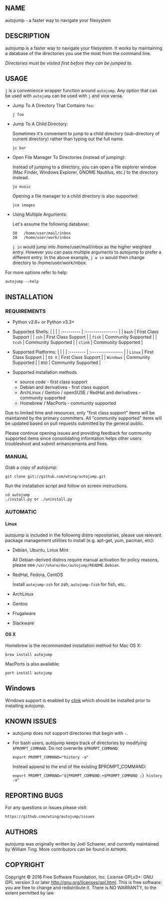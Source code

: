 NAME
----

autojump - a faster way to navigate your filesystem

DESCRIPTION
-----------

autojump is a faster way to navigate your filesystem. It works by
maintaining a database of the directories you use the most from the
command line.

*Directories must be visited first before they can be jumped to.*

USAGE
-----

`j` is a convenience wrapper function around `autojump`. Any option that
can be used with `autojump` can be used with `j` and vice versa.

-   Jump To A Directory That Contains `foo`:

        j foo

-   Jump To A Child Directory:

    Sometimes it's convenient to jump to a child directory
    (sub-directory of current directory) rather than typing out the
    full name.

        jc bar

-   Open File Manager To Directories (instead of jumping):

    Instead of jumping to a directory, you can open a file explorer
    window (Mac Finder, Windows Explorer, GNOME Nautilus, etc.) to the
    directory instead.

        jo music

    Opening a file manager to a child directory is also supported:

        jco images

-   Using Multiple Arguments:

    Let's assume the following database:

        30   /home/user/mail/inbox
        10   /home/user/work/inbox

    `j in` would jump into /home/user/mail/inbox as the higher
    weighted entry. However you can pass multiple arguments to autojump
    to prefer a different entry. In the above example, `j w in` would
    then change directory to /home/user/work/inbox.

For more options refer to help:

    autojump --help

INSTALLATION
------------

### REQUIREMENTS

-   Python v2.6+ or Python v3.3+

-   Supported Shells:
    |            |                       |
    | :--------- | :----------------     |
    | `bash`     |  First Class Support  |
    | `zsh`      |  First Class Support  |
    | `fish`     |  Community Supported  |
    | `tcsh`     |  Community Supported  |
    | `clink`    |  Community Supported  |

-   Supported Platforms:
    |            |                       |
    | :--------  | :----------------     |
    | `Linux`    |  First Class Support  |
    | `OS X`     |  First Class Support  |
    | `Windows`  |  Community Supported  |
    | `BSD`      |  Community Supported  |

-   Supported installation methods
    -   source code - first class support
    -   Debian and derivatives - first class support
    -   ArchLinux / Gentoo / openSUSE / RedHat and derivatives -
        community supported
    -   Homebrew / MacPorts - community supported

Due to limited time and resources, only "first class support" items will
be maintained by the primary committers. All "community supported" items
will be updated based on pull requests submitted by the general public.

Please continue opening issues and providing feedback for community
supported items since consolidating information helps other users
troubleshoot and submit enhancements and fixes.

### MANUAL

Grab a copy of autojump:

    git clone git://github.com/wting/autojump.git

Run the installation script and follow on screen instructions.

    cd autojump
    ./install.py or ./uninstall.py

### AUTOMATIC

#### Linux

autojump is included in the following distro repositories, please use
relevant package management utilities to install (e.g. apt-get, yum,
pacman, etc):

-   Debian, Ubuntu, Linux Mint

    All Debian-derived distros require manual activation for policy
    reasons, please see `/usr/share/doc/autojump/README.Debian`.

-   RedHat, Fedora, CentOS

    Install `autojump-zsh` for zsh, `autojump-fish` for fish, etc.

-   ArchLinux
-   Gentoo
-   Frugalware
-   Slackware

#### OS X

Homebrew is the recommended installation method for Mac OS X:

    brew install autojump

MacPorts is also available:

    port install autojump

Windows
-------

Windows support is enabled by [clink](https://mridgers.github.io/clink/)
which should be installed prior to installing autojump.

KNOWN ISSUES
------------

-   autojump does not support directories that begin with `-`.

-   For bash users, autojump keeps track of directories by modifying
    `$PROMPT_COMMAND`. Do not overwrite `$PROMPT_COMMAND`:

        export PROMPT_COMMAND="history -a"

    Instead append to the end of the existing \$PROMPT\_COMMAND:

        export PROMPT_COMMAND="${PROMPT_COMMAND:+$PROMPT_COMMAND ;} history -a"

REPORTING BUGS
--------------

For any questions or issues please visit:

    https://github.com/wting/autojump/issues

AUTHORS
-------

autojump was originally written by Joël Schaerer, and currently
maintained by William Ting. More contributors can be found in `AUTHORS`.

COPYRIGHT
---------

Copyright © 2016 Free Software Foundation, Inc. License GPLv3+: GNU GPL
version 3 or later <http://gnu.org/licenses/gpl.html>. This is free
software: you are free to change and redistribute it. There is NO
WARRANTY, to the extent permitted by law.
